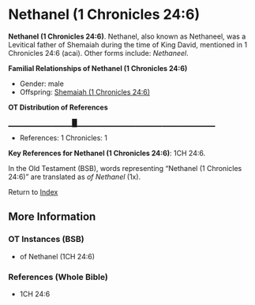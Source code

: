 # Nethanel (1 Chronicles 24:6)
**Nethanel (1 Chronicles 24:6)**. 
Nethanel, also known as Nethaneel, was a Levitical father of Shemaiah during the time of King David, mentioned in 1 Chronicles 24:6 (acai). 
Other forms include: 
*Nethaneel*. 




**Familial Relationships of Nethanel (1 Chronicles 24:6)**


* Gender: male
* Offspring: [Shemaiah (1 Chronicles 24:6)](Shemaiah.8.md)


**OT Distribution of References**

▁▁▁▁▁▁▁▁▁▁▁▁█▁▁▁▁▁▁▁▁▁▁▁▁▁▁▁▁▁▁▁▁▁▁▁▁▁▁
* References: 1 Chronicles: 1



**Key References for Nethanel (1 Chronicles 24:6)**: 
1CH 24:6. 


In the Old Testament (BSB), words representing “Nethanel (1 Chronicles 24:6)” are translated as 
*of Nethanel* (1x). 




Return to [Index](00-Index.md)

## More Information

### OT Instances (BSB)

* of Nethanel (1CH 24:6)



### References (Whole Bible)

* 1CH 24:6



